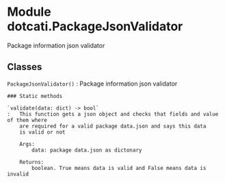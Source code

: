 Module dotcati.PackageJsonValidator
===================================
Package information json validator

Classes
-------

`PackageJsonValidator()`
:   Package information json validator

    ### Static methods

    `validate(data: dict) ‑> bool`
    :   This function gets a json object and checks that fields and value of them where
        are required for a valid package data.json and says this data
        is valid or not
        
        Args:
            data: package data.json as dictonary
        
        Returns:
            boolean. True means data is valid and False means data is invalid